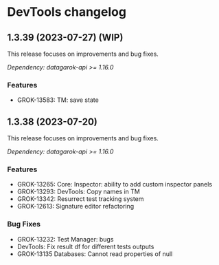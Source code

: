 # DevTools changelog

## 1.3.39 (2023-07-27) (WIP)

This release focuses on improvements and bug fixes.

*Dependency: datagarok-api >= 1.16.0*

### Features

* GROK-13583: TM: save state

## 1.3.38 (2023-07-20)

This release focuses on improvements and bug fixes.

*Dependency: datagarok-api >= 1.16.0*

### Features

* GROK-13265: Core: Inspector: ability to add custom inspector panels
* GROK-13293: DevTools: Copy names in TM
* GROK-13342: Resurrect test tracking system
* GROK-12613: Signature editor refactoring
         
### Bug Fixes

* GROK-13232: Test Manager: bugs
* DevTools: Fix result df for different tests outputs
* GROK-13135 Databases: Cannot read properties of null
